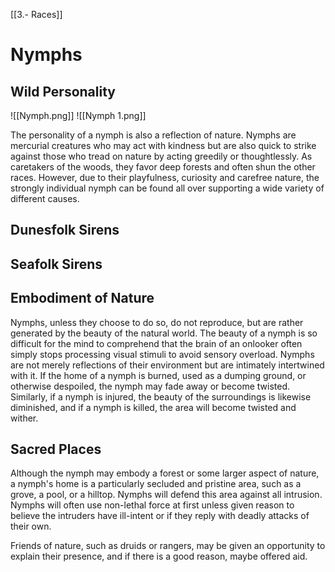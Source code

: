 [[3.- Races]]
# Nymphs
## Wild Personality
![[Nymph.png]]
![[Nymph 1.png]]

The personality of a nymph is also a reflection of nature. Nymphs are mercurial creatures who may act with kindness but are also quick to strike against those who tread on nature by acting greedily or thoughtlessly. As caretakers of the woods, they favor deep forests and often shun the other races. However, due to their playfulness, curiosity and carefree nature, the strongly individual nymph can be found all over supporting a wide variety of different causes.

## Dunesfolk Sirens


## Seafolk Sirens


## Embodiment of Nature
Nymphs, unless they choose to do so, do not reproduce, but are rather generated by the beauty of the natural world. The beauty of a nymph is so difficult for the mind to comprehend that the brain of an onlooker often simply stops processing visual stimuli to avoid sensory overload. Nymphs are not merely reflections of their environment but are intimately intertwined with it. If the home of a nymph is burned, used as a dumping ground, or otherwise despoiled, the nymph may fade away or become twisted. Similarly, if a nymph is injured, the beauty of the surroundings is likewise diminished, and if a nymph is killed, the area will become twisted and wither.

## Sacred Places
Although the nymph may embody a forest or some larger aspect of nature, a nymph's home is a particularly secluded and pristine area, such as a grove, a pool, or a hilltop. Nymphs will defend this area against all intrusion. Nymphs will often use non-lethal force at first unless given reason to believe the intruders have ill-intent or if they reply with deadly attacks of their own.

Friends of nature, such as druids or rangers, may be given an opportunity to explain their presence, and if there is a good reason, maybe offered aid.